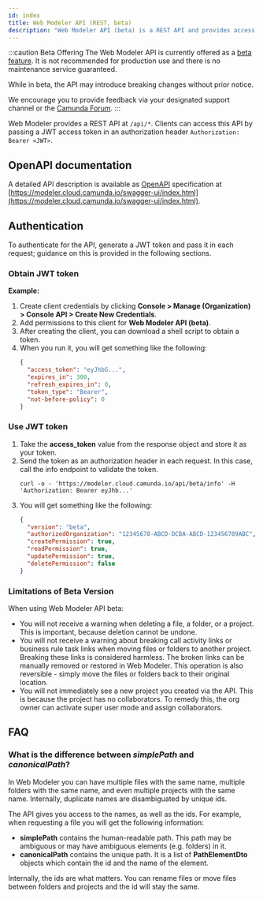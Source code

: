 ```yaml
---
id: index
title: Web Modeler API (REST, beta)
description: "Web Modeler API (beta) is a REST API and provides access to Web Modeler data. Requests and responses are in JSON notation."
---
```


:::caution Beta Offering
The Web Modeler API is currently offered as a [beta feature](../../reference/early-access#beta). It is not recommended for production use and there is no maintenance service guaranteed.

While in beta, the API may introduce breaking changes without prior notice.

We encourage you to provide feedback via your designated support channel or the [Camunda Forum](https://forum.camunda.io/).
:::

Web Modeler provides a REST API at `/api/*`. Clients can access this API by passing a JWT access token in an authorization header `Authorization: Bearer <JWT>`.

## OpenAPI documentation

A detailed API description is available as [OpenAPI](https://www.openapis.org/) specification at [https://modeler.cloud.camunda.io/swagger-ui/index.html](https://modeler.cloud.camunda.io/swagger-ui/index.html).

## Authentication

To authenticate for the API, generate a JWT token and pass it in each request; guidance on this is provided in the following sections.

### Obtain JWT token

**Example:**

1. Create client credentials by clicking **Console > Manage (Organization) > Console API > Create New Credentials**.
2. Add permissions to this client for **Web Modeler API (beta)**.
3. After creating the client, you can download a shell script to obtain a token.
4. When you run it, you will get something like the following:
   ```json
   {
     "access_token": "eyJhbG...",
     "expires_in": 300,
     "refresh_expires_in": 0,
     "token_type": "Bearer",
     "not-before-policy": 0
   }
   ```

### Use JWT token

1. Take the **access_token** value from the response object and store it as your token.
2. Send the token as an authorization header in each request. In this case, call the info endpoint to validate the token.
   ```shell
   curl -o - 'https://modeler.cloud.camunda.io/api/beta/info' -H 'Authorization: Bearer eyJhb...'
   ```
3. You will get something like the following:
   ```json
   {
     "version": "beta",
     "authorizedOrganization": "12345678-ABCD-DCBA-ABCD-123456789ABC",
     "createPermission": true,
     "readPermission": true,
     "updatePermission": true,
     "deletePermission": false
   }
   ```

### Limitations of Beta Version

When using Web Modeler API beta:

- You will not receive a warning when deleting a file, a folder, or a project. This is important, because deletion cannot be undone.
- You will not receive a warning about breaking call activity links or business rule task links when moving files or folders to another project.
  Breaking these links is considered harmless. The broken links can be manually removed or restored in Web Modeler. This operation is also
  reversible - simply move the files or folders back to their original location.
- You will not immediately see a new project you created via the API. This is because the project has no collaborators. To remedy this, the
  org owner can activate super user mode and assign collaborators.

## FAQ

### What is the difference between _simplePath_ and _canonicalPath_?

In Web Modeler you can have multiple files with the same name, multiple folders with the same name, and even multiple projects with the same name. Internally, duplicate names are disambiguated by unique ids.

The API gives you access to the names, as well as the ids. For example, when requesting a file you will get the following information:

- **simplePath** contains the human-readable path. This path may be ambiguous or may have ambiguous elements (e.g. folders) in it.
- **canonicalPath** contains the unique path. It is a list of **PathElementDto** objects which contain the id and the name of the element.

Internally, the ids are what matters. You can rename files or move files between folders and projects and the id will stay the same.
